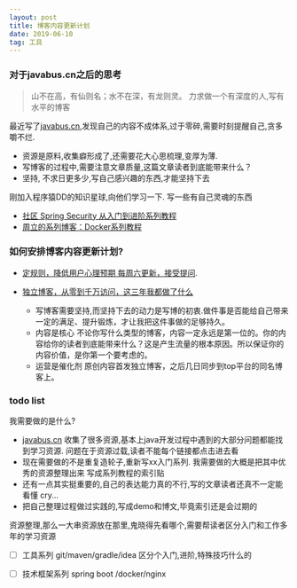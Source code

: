 ```yaml
---
layout: post
title: 博客内容更新计划
date: 2019-06-10
tag: 工具
---
```

### 对于javabus.cn之后的思考
> 山不在高，有仙则名；水不在深，有龙则灵。 
力求做一个有深度的人,写有水平的博客

最近写了[javabus.cn](http://javabus.cn),发现自己的内容不成体系,过于零碎,需要时刻提醒自己,贪多嚼不烂. 
- 资源是原料,收集癖形成了,还需要花大心思梳理,变厚为薄.
- 写博客的过程中,需要注意文章质量,这篇文章读者到底能带来什么？
- 坚持, 不求日更多少,写自己感兴趣的东西,才能坚持下去

刚加入程序猿DD的知识星球,向他们学习一下. 写一些有自己灵魂的东西
- [社区 Spring Security 从入门到进阶系列教程](http://www.spring4all.com/article/428)
- [周立的系列博客：Docker系列教程](http://itmuch.com/docker/00-docker-lession-index/)


### 如何安排博客内容更新计划?
- [定规则，降低用户心理预期 每周六更新，接受提问](https://mp.weixin.qq.com/s/6B12WpAqMGXllFqLqKyn-Q).

- [独立博客，从零到千万访问，这三年我都做了什么](https://articles.zsxq.com/id_xe0fkir99k36.html)
  * 写博客需要坚持,而坚持下去的动力是写博的初衷.做件事是否能给自己带来一定的满足、提升锻炼，才让我把这件事做的足够持久。
  * 内容是核心 不论你写什么类型的博客，内容一定永远是第一位的。你的内容给你的读者到底能带来什么？这是产生流量的根本原因。所以保证你的内容价值，是你第一个要考虑的。
  * 运营是催化剂  原创内容首发独立博客，之后几日同步到top平台的同名博客上。


### todo list
我需要做的是什么?
* [javabus.cn](http://javabus.cn) 收集了很多资源,基本上java开发过程中遇到的大部分问题都能找到学习资源. 问题在于资源过载,读者不能每个链接都点击进去看
* 现在需要做的不是重复造轮子,重新写xx入门系列. 我需要做的大概是把其中优秀的资源整理出来 写成系列教程的索引贴
* 还有一点其实挺重要的,自己的表达能力真的不行,写的文章读者还真不一定能看懂 cry...
* 把自己整理过程做过实践的,写成demo和博文,毕竟索引还是会过期的

资源整理,那么一大串资源放在那里,鬼晓得先看哪个,需要帮读者区分入门和工作多年的学习资源
- [ ] 工具系列 git/maven/gradle/idea 区分个入门,进阶,特殊技巧什么的
- [ ] 技术框架系列 spring boot /docker/nginx  


